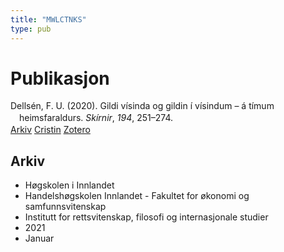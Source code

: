 ```yaml
---
title: "MWLCTNKS"
type: pub
---
```

<h1>Publikasjon</h1>
<article id="csl-bib-container-MWLCTNKS" class="csl-bib-container">
  <div class="csl-bib-body" style="line-height: 1.35; padding-left: 1em; text-indent:-1em;">
  <div class="csl-entry">Dells&#xE9;n, F. U. (2020). Gildi v&#xED;sinda og gildin &#xED; v&#xED;sindum &#x2013; &#xE1; t&#xED;mum heimsfaraldurs. <i>Sk&#xED;rnir</i>, <i>194</i>, 251&#x2013;274.</div>
</div>
  <div class="csl-bib-buttons">
    <a href="#taxonomy-article-MWLCTNKS" class="csl-bib-button">Arkiv</a>
    <a href alt="Cristin URL" class="csl-bib-button">Cristin</a>
    <a href alt="Zotero URL" class="csl-bib-button">Zotero</a>
  </div>
  <div id="csl-bib-meta-container-MWLCTNKS"></div>
</article>
<div id="csl-bib-meta-MWLCTNKS" class="csl-bib-meta">
  <article id="taxonomy-article-MWLCTNKS" class="taxonomy-article">
    <h1>Arkiv</h1>
    <ul>
      <li>Høgskolen i Innlandet</li>
      <li>Handelshøgskolen Innlandet - Fakultet for økonomi og samfunnsvitenskap</li>
      <li>Institutt for rettsvitenskap, filosofi og internasjonale studier</li>
      <li>2021</li>
      <li>Januar</li>
    </ul>
  </article>
</div>
